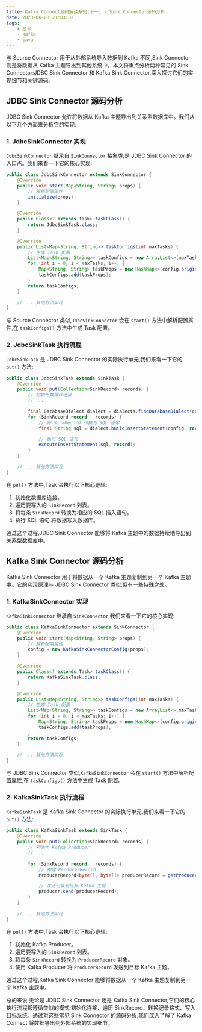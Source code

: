```yaml
---
title: Kafka Connect源码解读系列(十一) - Sink Connector源码分析
date: 2023-06-03 21:03:02
tags: 
    - 技术
    - kafka
    - java
---
```


与 Source Connector 用于从外部系统导入数据到 Kafka 不同,Sink Connector 则是将数据从 Kafka 主题导出到其他系统中。本文将重点分析两种常见的 Sink Connector:JDBC Sink Connector 和 Kafka Sink Connector,深入探讨它们的实现细节和关键源码。

## JDBC Sink Connector 源码分析

JDBC Sink Connector 允许将数据从 Kafka 主题导出到关系型数据库中。我们从以下几个方面来分析它的实现:

### 1. JdbcSinkConnector 实现

`JdbcSinkConnector` 继承自 `SinkConnector` 抽象类,是 JDBC Sink Connector 的入口点。我们来看一下它的核心实现:

```java
public class JdbcSinkConnector extends SinkConnector {
    @Override
    public void start(Map<String, String> props) {
        // 解析配置属性
        initialize(props);
    }

    @Override
    public Class<? extends Task> taskClass() {
        return JdbcSinkTask.class;
    }

    @Override
    public List<Map<String, String>> taskConfigs(int maxTasks) {
        // 生成 Task 配置
        List<Map<String, String>> taskConfigs = new ArrayList<>(maxTasks);
        for (int i = 0; i < maxTasks; i++) {
            Map<String, String> taskProps = new HashMap<>(config.originals());
            taskConfigs.add(taskProps);
        }
        return taskConfigs;
    }

    // ... 其他方法实现
}
```

与 Source Connector 类似,`JdbcSinkConnector` 会在 `start()` 方法中解析配置属性,在 `taskConfigs()` 方法中生成 Task 配置。

### 2. JdbcSinkTask 执行流程

`JdbcSinkTask` 是 JDBC Sink Connector 的实际执行单元,我们来看一下它的 `put()` 方法:

```java
public class JdbcSinkTask extends SinkTask {
    @Override
    public void put(Collection<SinkRecord> records) {
        // 初始化数据库连接
        // ...

        final DatabaseDialect dialect = dialects.findDatabaseDialect(config);
        for (SinkRecord record : records) {
            // 将 SinkRecord 转换为 SQL 语句
            final String sql = dialect.buildInsertStatement(config, record);

            // 执行 SQL 语句
            executeInsertStatement(sql, record);
        }
    }

    // ... 其他方法实现
}
```

在 `put()` 方法中,Task 会执行以下核心逻辑:

1. 初始化数据库连接。
2. 遍历要写入的 `SinkRecord` 列表。
3. 将每条 `SinkRecord` 转换为相应的 SQL 插入语句。
4. 执行 SQL 语句,将数据写入数据库。

通过这个过程,JDBC Sink Connector 能够将 Kafka 主题中的数据持续地导出到关系型数据库中。

## Kafka Sink Connector 源码分析

Kafka Sink Connector 用于将数据从一个 Kafka 主题复制到另一个 Kafka 主题中。它的实现原理与 JDBC Sink Connector 类似,但有一些特殊之处。

### 1. KafkaSinkConnector 实现

`KafkaSinkConnector` 继承自 `SinkConnector`,我们来看一下它的核心实现:

```java
public class KafkaSinkConnector extends SinkConnector {
    @Override
    public void start(Map<String, String> props) {
        // 解析配置属性
        config = new KafkaSinkConnectorConfig(props);
    }

    @Override
    public Class<? extends Task> taskClass() {
        return KafkaSinkTask.class;
    }

    @Override
    public List<Map<String, String>> taskConfigs(int maxTasks) {
        // 生成 Task 配置
        List<Map<String, String>> taskConfigs = new ArrayList<>(maxTasks);
        for (int i = 0; i < maxTasks; i++) {
            Map<String, String> taskProps = new HashMap<>(config.originals());
            taskConfigs.add(taskProps);
        }
        return taskConfigs;
    }

    // ... 其他方法实现
}
```

与 JDBC Sink Connector 类似,`KafkaSinkConnector` 会在 `start()` 方法中解析配置属性,在 `taskConfigs()` 方法中生成 Task 配置。

### 2. KafkaSinkTask 执行流程

`KafkaSinkTask` 是 Kafka Sink Connector 的实际执行单元,我们来看一下它的 `put()` 方法:

```java
public class KafkaSinkTask extends SinkTask {
    @Override
    public void put(Collection<SinkRecord> records) {
        // 初始化 Kafka Producer
        // ...

        for (SinkRecord record : records) {
            // 构建 ProducerRecord
            ProducerRecord<byte[], byte[]> producerRecord = getProducerRecord(record);

            // 发送记录到目标 Kafka 主题
            producer.send(producerRecord);
        }
    }

    // ... 其他方法实现
}
```

在 `put()` 方法中,Task 会执行以下核心逻辑:

1. 初始化 Kafka Producer。
2. 遍历要写入的 `SinkRecord` 列表。
3. 将每条 `SinkRecord` 转换为 `ProducerRecord` 对象。
4. 使用 Kafka Producer 将 `ProducerRecord` 发送到目标 Kafka 主题。

通过这个过程,Kafka Sink Connector 能够将数据从一个 Kafka 主题复制到另一个 Kafka 主题中。

总的来说,无论是 JDBC Sink Connector 还是 Kafka Sink Connector,它们的核心执行流程都遵循类似的模式:初始化连接、遍历 SinkRecord、转换记录格式、写入目标系统。通过对这些常见 Sink Connector 的源码分析,我们深入了解了 Kafka Connect 将数据导出到外部系统的实现细节。